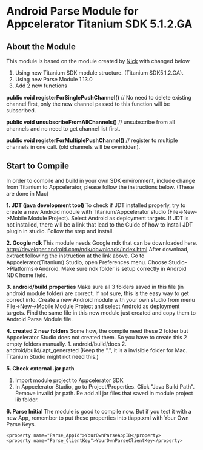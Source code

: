 # Android Parse Module for Appcelerator Titanium SDK 5.1.2.GA

<h2>About the Module</h2>
This module is based on the module created by <a href="https://github.com/ndizazzo/android-parse-titanium-module">Nick</a>
with changed below

1. Using new Titanium SDK module structure. (Titanium SDK5.1.2.GA).
2. Using new Parse Module 1.13.0
3. Add 2 new functions

<b>public void registerForSinglePushChannel()</b>
   // No need to delete existing channel first, only the new channel passed to this function will be subscribed.

<b>public void unsubscribeFromAllChannels()</b>
  // unsubscribe from all channels and no need to get channel list first.

<b>public void registerForMultiplePushChannel()</b>
// register to multiple channels in one call. (old channels will be overidden).

<h2>Start to Compile</h2>

In order to compile and build in your own SDK environment, include change from Titanium to Appcelerator, please follow the instructions below. (These are done in Mac)

<b>1. JDT (java development tool) </b>
To check if JDT installed properly, try to create a new Android module with Titanium/Appcelerator studio (File->New->Mobile Module Project). Select Android as deployment targets. If JDT is not installed, there will be a link that lead to the Guide of how to install JDT plugin in studio. Follow the step and install.

<b>2. Google ndk </b>
This module needs Google ndk that can be downloaded here. http://developer.android.com/ndk/downloads/index.html
After download, extract following the instruction at the link above. Go to Appcelerator(Titanium) Studio, open Preferences menu. Choose Studio->Platforms->Android. Make sure ndk folder is setup correctly in Android NDK home field.

<b>3. android/build.properties </b>
Make sure all 3 folders saved in this file (in android module folder) are correct. If not sure, this is the easy way to get correct info. Create a new Android module with your own studio from menu File->New->Mobile Module Project and select Android as deployment targets. Find the same file in this new module just created and copy them to Android Parse Module file.

<b>4. created 2 new folders </b>
Some how, the compile need these 2 folder but Appcelerator Studio does not created them. So you have to create this 2 empty folders manually.
    1. android/build/docs
    2. android/build/.apt_generated (Keep the ".", it is a invisible folder for Mac. Titanium Studio might not need this.)

<b>5. Check external .jar path </b>
1. Import module project to Appcelerator SDK
2. In Appcelerator Studio, go to Project/Properties. Click "Java Build Path". Remove invalid jar path. Re add all jar files that saved in module project lib folder.

<b>6. Parse Initial </b>
The module is good to compile now. But if you test it with a new App, remember to put these properties into tiapp.xml with Your Own Parse Keys.

    <property name="Parse_AppId">YourOwnParseAppID</property>
    <property name="Parse_ClientKey">YourOwnParseClientKey</property>

